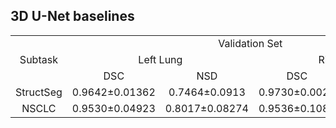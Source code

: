 ## 3D U-Net baselines

<table>
<tr>
    <td rowspan="3"><center>Subtask<br/>
    <td colspan="4"><center>Validation Set</td>
    <td colspan="4"><center>Testing Set</td>
</tr>
<tr>
    <td colspan="2"><center>Left Lung</td>
    <td colspan="2"><center>Right Lung</td>
    <td colspan="2"><center>Left Lung</td>
    <td colspan="2"><center>Right Lung</td>
</tr>
<tr>
    <td><center>DSC</td>
    <td><center>NSD</td>
    <td><center>DSC</td>
    <td><center>NSD</td>
    <td><center>DSC</td>
    <td><center>NSD</td>
    <td><center>DSC</td>
    <td><center>NSD</td>
</tr>
<tr>
    <td><center>StructSeg</td>
    <td><center>0.9642±0.01362</td>
    <td><center>0.7464±0.0913</td>
    <td><center>0.9730±0.0026</td>
    <td><center>0.7434±0.07216</td>
    <td><center>0.9215±0.1965</td>
    <td><center>0.8202±0.1573</td>
    <td><center>0.9554±0.07216</td>
    <td><center>0.8419±0.1159</td>
</tr>
<tr>
    <td><center>NSCLC</td>
    <td><center>0.9530±0.04923</td>
    <td><center>0.8017±0.08274</td>
    <td><center>0.9536±0.1086</td>
    <td><center>0.8066±0.1067</td>
    <td><center>0.5751±0.2149</td>
    <td><center>0.4687±0.1693</td>
    <td><center>0.7219±0.1533</td>
    <td><center>0.5171±0.1676</td>
</tr>
</table>
